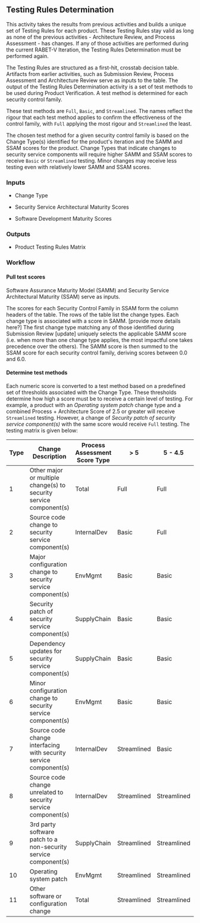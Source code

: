 ## Testing Rules Determination

This activity takes the results from previous activities and builds a unique set of Testing Rules for each product. These Testing Rules stay valid as long as none of the previous activities - Architecture Review, and Process Assessment - has changes. If any of those activities are performed during the current RABET-V Iteration, the Testing Rules Determination must be performed again.

The Testing Rules are structured as a first-hit, crosstab decision table. Artifacts from earlier activities, such as Submission Review, Process Assessment and Architecture Review serve as inputs to the table. The output of the Testing Rules Determination activity is a set of test methods to be used during Product Verification. A test method is determined for each security control family.

These test methods are `Full`, `Basic`, and `Streamlined`. The names reflect the rigour that each test method applies to confirm the effectiveness of the control family, with `Full` applying the most rigour and `Streamlined` the least.

The chosen test method for a given security control family is based on the Change Type(s) identified for the product's iteration and the SAMM and SSAM scores for the product. Change Types that indicate changes to security service components will require higher SAMM and SSAM scores to receive `Basic` or `Streamlined` testing. Minor changes may receive less testing even with relatively lower SAMM and SSAM scores.

### Inputs

  - Change Type

  - Security Service Architectural Maturity Scores

  - Software Development Maturity Scores

### Outputs

  - Product Testing Rules Matrix

### Workflow


#### Pull test scores

Software Assurance Maturity Model (SAMM) and Security Service Architectural Maturity (SSAM) serve as inputs.

The scores for each Security Control Family in SSAM form the column headers of the table. The rows of the table list the change types. Each change type is associated with a score in SAMM. [provide more details here?] The first change type matching any of those identified during Submission Review [update] uniquely selects the applicable SAMM score (i.e. when more than one change type applies, the most impactful one takes precedence over the others). The SAMM score is then summed to the SSAM score for each security control family, deriving scores between 0.0 and 6.0.

#### Determine test methods

 Each numeric score is converted to a test method based on a predefined set of thresholds associated with the Change Type. These thresholds determine how high a score must be to receive a certain level of testing. For example, a product with an *Operating system patch* change type and a combined Process + Architecture Score of 2.5 or greater will receive `Streamlined` testing. However, a change of *Security patch of security service component(s)* with the same score would receive `Full` testing. The testing matrix is given below:

| Type | Change Description                                                 | Process Assessment Score Type | > 5         | 5 - 4.5     | 4.49 - 4.0  | 3.99 - 3.5  | 3.49 - 3.0  | 2.99 - 2.5  | 2.49 - 2.0 | < 2.0 |
|-------------|--------------------------------------------------------------------|-------------------------------|-------------|-------------|-------------|-------------|-------------|-------------|------------|-------|
| 1           | Other major or multiple change(s) to security service component(s) | Total                         | Full        | Full        | Full        | Full        | Full        | Full        | Full       | Full  |
| 2           | Source code change to security service component(s)                | InternalDev                   | Basic       | Full        | Full        | Full        | Full        | Full        | Full       | Full  |
| 3           | Major configuration change to security service component(s)        | EnvMgmt                       | Basic       | Basic       | Basic       | Full        | Full        | Full        | Full       | Full  |
| 4           | Security patch of security service component(s)                    | SupplyChain                   | Basic       | Basic       | Basic       | Basic       | Full        | Full        | Full       | Full  |
| 5           | Dependency updates for security service component(s)               | SupplyChain                   | Basic       | Basic       | Basic       | Basic       | Basic       | Full        | Full       | Full  |
| 6           | Minor configuration change to security service component(s)        | EnvMgmt                       | Basic       | Basic       | Basic       | Basic       | Basic       | Basic       | Basic      | Full  |
| 7           | Source code change interfacing with security service component(s)  | InternalDev                   | Streamlined | Basic       | Basic       | Basic       | Basic       | Basic       | Basic      | Full  |
| 8           | Source code change unrelated to security service component(s)      | InternalDev                   | Streamlined | Streamlined | Streamlined | Basic       | Basic       | Basic       | Basic      | Full  |
| 9           | 3rd party software patch to a non-security service component(s)    | SupplyChain                   | Streamlined | Streamlined | Streamlined | Streamlined | Streamlined | Basic       | Basic      | Full  |
| 10          | Operating system patch                                             | EnvMgmt                       | Streamlined | Streamlined | Streamlined | Streamlined | Streamlined | Streamlined | Basic      | Full  |
| 11          | Other software or configuration change                             | Total                         | Streamlined | Streamlined | Streamlined | Streamlined | Streamlined | Streamlined | Basic      | Full  |
